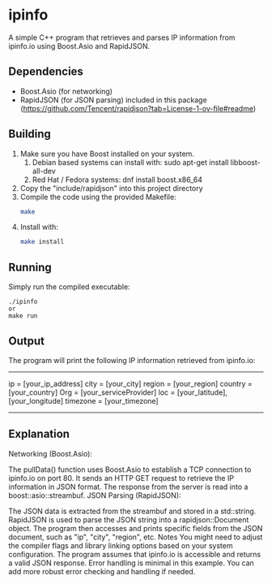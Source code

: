 # ipinfo

A simple C++ program that retrieves and parses IP information from ipinfo.io using Boost.Asio and RapidJSON.

## Dependencies

- Boost.Asio (for networking)
- RapidJSON (for JSON parsing) included in this package
   (https://github.com/Tencent/rapidjson?tab=License-1-ov-file#readme)

## Building

1. Make sure you have Boost installed on your system.
   1. Debian based systems can install with: sudo apt-get install libboost-all-dev
   2. Red Hat / Fedora systems: dnf install boost.x86_64
2. Copy the "include/rapidjson" into this project directory
3. Compile the code using the provided Makefile:
   ```bash
   make 
   ```
4. Install with:
    ```bash
    make install
    ```
## Running
Simply run the compiled executable:
```
./ipinfo
or
make run
```
## Output
The program will print the following IP information retrieved from ipinfo.io:

_____________________________________

ip = [your_ip_address]
city = [your_city]
region = [your_region]
country = [your_country]
Org = [your_serviceProvider]
loc = [your_latitude],[your_longitude]
timezone = [your_timezone]
_____________________________________

## Explanation
Networking (Boost.Asio):

The pullData() function uses Boost.Asio to establish a TCP connection to ipinfo.io on port 80.
It sends an HTTP GET request to retrieve the IP information in JSON format.
The response from the server is read into a boost::asio::streambuf.
JSON Parsing (RapidJSON):

The JSON data is extracted from the streambuf and stored in a std::string.
RapidJSON is used to parse the JSON string into a rapidjson::Document object.
The program then accesses and prints specific fields from the JSON document, such as "ip", "city", "region", etc.
Notes
You might need to adjust the compiler flags and library linking options based on your system configuration.
The program assumes that ipinfo.io is accessible and returns a valid JSON response.
Error handling is minimal in this example. You can add more robust error checking and handling if needed.

